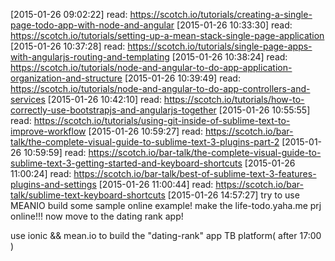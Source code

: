 
[2015-01-26 09:02:22] read: https://scotch.io/tutorials/creating-a-single-page-todo-app-with-node-and-angular
[2015-01-26 10:33:30] read: https://scotch.io/tutorials/setting-up-a-mean-stack-single-page-application
[2015-01-26 10:37:28] read: https://scotch.io/tutorials/single-page-apps-with-angularjs-routing-and-templating
[2015-01-26 10:38:24] read: https://scotch.io/tutorials/node-and-angular-to-do-app-application-organization-and-structure
[2015-01-26 10:39:49] read: https://scotch.io/tutorials/node-and-angular-to-do-app-controllers-and-services
[2015-01-26 10:42:10] read: https://scotch.io/tutorials/how-to-correctly-use-bootstrapjs-and-angularjs-together
[2015-01-26 10:55:55] read: https://scotch.io/tutorials/using-git-inside-of-sublime-text-to-improve-workflow
[2015-01-26 10:59:27] read: https://scotch.io/bar-talk/the-complete-visual-guide-to-sublime-text-3-plugins-part-2
[2015-01-26 10:59:59] read: https://scotch.io/bar-talk/the-complete-visual-guide-to-sublime-text-3-getting-started-and-keyboard-shortcuts
[2015-01-26 11:00:24] read: https://scotch.io/bar-talk/best-of-sublime-text-3-features-plugins-and-settings
[2015-01-26 11:00:44] read: https://scotch.io/bar-talk/sublime-text-keyboard-shortcuts
[2015-01-26 14:57:27] try to use MEANIO build some sample online example! make the life-todo.yaha.me prj online!!! now move to the dating rank app!

use ionic && mean.io to build the "dating-rank" app
TB platform( after 17:00 )